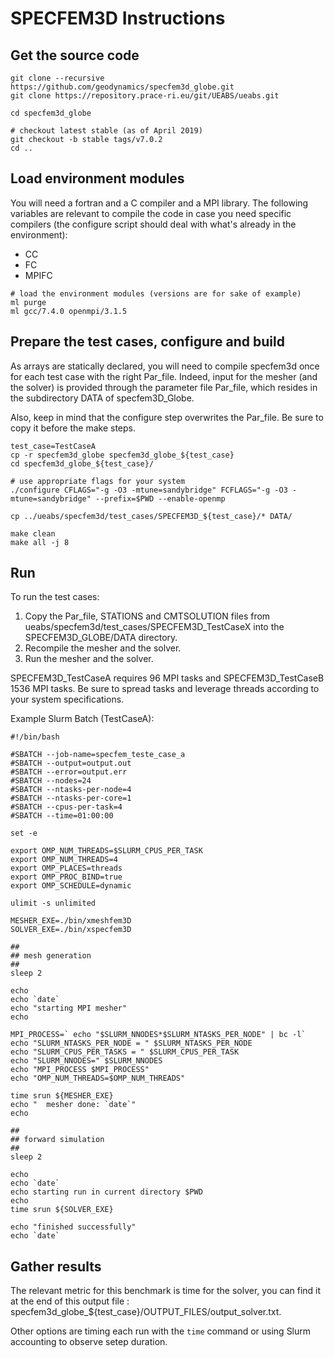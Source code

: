 # SPECFEM3D Instructions

## Get the source code

```
git clone --recursive https://github.com/geodynamics/specfem3d_globe.git
git clone https://repository.prace-ri.eu/git/UEABS/ueabs.git

cd specfem3d_globe

# checkout latest stable (as of April 2019)
git checkout -b stable tags/v7.0.2
cd ..
```

## Load environment modules

You will need a fortran and a C compiler and a MPI library.
The following variables are relevant to compile the code in case you need specific compilers (the configure script should deal with what's already in the environment):

* CC
* FC
* MPIFC

```
# load the environment modules (versions are for sake of example)
ml purge
ml gcc/7.4.0 openmpi/3.1.5
```

## Prepare the test cases, configure and build

As arrays are statically declared, you will need to compile specfem3d once for each
test case with the right Par_file. Indeed, input for the mesher (and the solver) is provided through the parameter file Par_file, which resides in the
subdirectory DATA of specfem3D_Globe.

Also, keep in mind that the configure step overwrites the Par_file. Be sure to copy it before the make steps.

```
test_case=TestCaseA
cp -r specfem3d_globe specfem3d_globe_${test_case}
cd specfem3d_globe_${test_case}/

# use appropriate flags for your system
./configure CFLAGS="-g -O3 -mtune=sandybridge" FCFLAGS="-g -O3 -mtune=sandybridge" --prefix=$PWD --enable-openmp

cp ../ueabs/specfem3d/test_cases/SPECFEM3D_${test_case}/* DATA/

make clean
make all -j 8
```

## Run

To run the test cases:

1. Copy the Par_file, STATIONS and CMTSOLUTION files from ueabs/specfem3d/test_cases/SPECFEM3D_TestCaseX into the SPECFEM3D_GLOBE/DATA directory.
2. Recompile the mesher and the solver.
3. Run the mesher and the solver.

SPECFEM3D_TestCaseA requires 96 MPI tasks and SPECFEM3D_TestCaseB 1536 MPI tasks. Be sure to spread tasks and leverage threads according to your system specifications.

Example Slurm Batch (TestCaseA):

```
#!/bin/bash

#SBATCH --job-name=specfem_teste_case_a
#SBATCH --output=output.out
#SBATCH --error=output.err
#SBATCH --nodes=24
#SBATCH --ntasks-per-node=4
#SBATCH --ntasks-per-core=1
#SBATCH --cpus-per-task=4
#SBATCH --time=01:00:00

set -e

export OMP_NUM_THREADS=$SLURM_CPUS_PER_TASK
export OMP_NUM_THREADS=4
export OMP_PLACES=threads
export OMP_PROC_BIND=true
export OMP_SCHEDULE=dynamic

ulimit -s unlimited

MESHER_EXE=./bin/xmeshfem3D
SOLVER_EXE=./bin/xspecfem3D

##
## mesh generation
##
sleep 2

echo
echo `date`
echo "starting MPI mesher"
echo

MPI_PROCESS=` echo "$SLURM_NNODES*$SLURM_NTASKS_PER_NODE" | bc -l`
echo "SLURM_NTASKS_PER_NODE = " $SLURM_NTASKS_PER_NODE
echo "SLURM_CPUS_PER_TASKS = " $SLURM_CPUS_PER_TASK
echo "SLURM_NNODES=" $SLURM_NNODES
echo "MPI_PROCESS $MPI_PROCESS"
echo "OMP_NUM_THREADS=$OMP_NUM_THREADS"

time srun ${MESHER_EXE}
echo "  mesher done: `date`"
echo

##
## forward simulation
##
sleep 2

echo
echo `date`
echo starting run in current directory $PWD
echo
time srun ${SOLVER_EXE}

echo "finished successfully"
echo `date`
```

## Gather results

The relevant metric for this benchmark is time for the solver, you can find it at the end of this output file : specfem3d_globe_${test_case}/OUTPUT_FILES/output_solver.txt.

Other options are timing each run with the `time` command or using Slurm accounting to observe setep duration.